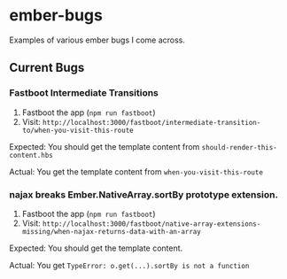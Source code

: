 # ember-bugs

Examples of various ember bugs I come across.

## Current Bugs

### Fastboot Intermediate Transitions

1. Fastboot the app (`npm run fastboot`)
2. Visit: `http://localhost:3000/fastboot/intermediate-transition-to/when-you-visit-this-route`

Expected: You should get the template content from `should-render-this-content.hbs`

Actual: You get the template content from `when-you-visit-this-route`

### najax breaks Ember.NativeArray.sortBy prototype extension.

1. Fastboot the app (`npm run fastboot`)
2. Visit: `http://localhost:3000/fastboot/native-array-extensions-missing/when-najax-returns-data-with-an-array`

Expected: You should get the template content.

Actual: You get `TypeError: o.get(...).sortBy is not a function`
